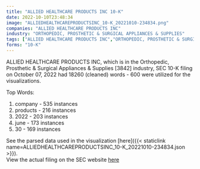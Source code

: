 ```yaml
---
title: "ALLIED HEALTHCARE PRODUCTS INC 10-K"
date: 2022-10-10T23:48:34
image: "ALLIEDHEALTHCAREPRODUCTSINC_10-K_20221010-234834.png"
companies: "ALLIED HEALTHCARE PRODUCTS INC"
industry: "ORTHOPEDIC, PROSTHETIC & SURGICAL APPLIANCES & SUPPLIES"
tags: ["ALLIED HEALTHCARE PRODUCTS INC","ORTHOPEDIC, PROSTHETIC & SURGICAL APPLIANCES & SUPPLIES","10-07-2022","10-K"]
forms: "10-K"
---
```

ALLIED HEALTHCARE PRODUCTS INC, which is in the Orthopedic, Prosthetic & Surgical Appliances & Supplies [3842] industry, SEC 10-K filing on October 07, 2022 had 18260 (cleaned) words - 600 were utilized for the visualizations.

Top Words:
1. company - 535 instances
2. products - 216 instances
3. 2022 - 203 instances
4. june - 173 instances
5. 30 - 169 instances


See the parsed data used in the visualization [here]({{< staticlink name=ALLIEDHEALTHCAREPRODUCTSINC_10-K_20221010-234834.json >}}).  
View the actual filing on the SEC website [here](https://www.sec.gov/Archives/edgar/data/874710/0001410578-22-002861.txt)